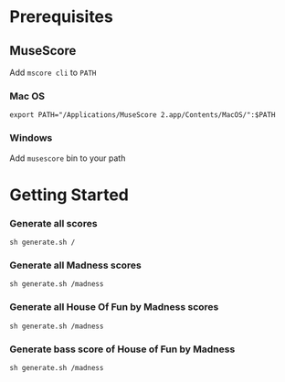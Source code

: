 # Prerequisites
## MuseScore
Add `mscore cli` to `PATH` 

### Mac OS
`export PATH="/Applications/MuseScore 2.app/Contents/MacOS/":$PATH`

### Windows
Add `musescore` bin to your path

# Getting Started
### Generate all scores
`sh generate.sh /`

### Generate all Madness scores
`sh generate.sh /madness`

### Generate all House Of Fun by Madness scores
`sh generate.sh /madness`

### Generate bass score of House of Fun by Madness
`sh generate.sh /madness`